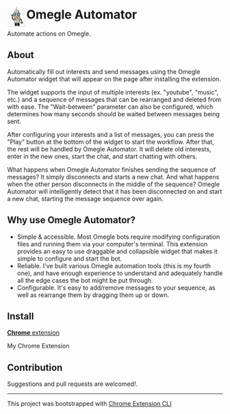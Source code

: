 # <img src="public/icons/icon_128.png" width="45" align="left"> Omegle Automator

Automate actions on Omegle.

## About

Automatically fill out interests and send messages using the Omegle Automator widget that will appear on the page after installing the extension.

The widget supports the input of multiple interests (ex. "youtube", "music", etc.) and a sequence of messages that can be rearranged and deleted from with ease. The "Wait-between" parameter can also be configured, which determines how many seconds should be waited between messages being sent.

After configuring your interests and a list of messages, you can press the "Play" button at the bottom of the widget to start the workflow. After that, the rest will be handled by Omegle Automator. It will delete old interests, enter in the new ones, start the chat, and start chatting with others.

What happens when Omegle Automator finishes sending the sequence of messages? It simply disconnects and starts a new chat. And what happens when the other person disconnects in the middle of the sequence? Omegle Automator will intelligently detect that it has been disconnected on and start a new chat, starting the message sequence over again.

## Why use Omegle Automator?

- Simple & accessible. Most Omegle bots require modifying configuration files and running them via your computer's terminal. This extension provides an easy to use draggable and collapsible widget that makes it simple to configure and start the bot.
- Reliable. I've built various Omegle automation tools (this is my fourth one), and have enough experience to understand and adequately handle all the edge cases the bot might be put through.
- Configurable. It's easy to add/remove messages to your sequence, as well as rearrange them by dragging them up or down.

## Install

[**Chrome** extension](https://chrome.google.com/webstore/detail/omegle-automator/cjnledbijckhccgkhiamlpnpehfhcmkg)

My Chrome Extension

## Contribution

Suggestions and pull requests are welcomed!.

---

This project was bootstrapped with [Chrome Extension CLI](https://github.com/dutiyesh/chrome-extension-cli)
